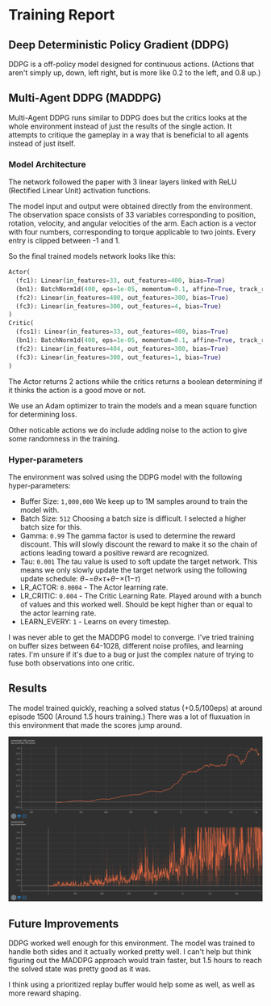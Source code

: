 [//]: # "Image References"
[scores]: images/graph.png "Training Score Graph"

# Training Report

## Deep Deterministic Policy Gradient (DDPG)

DDPG is a off-policy model designed for continuous actions. (Actions that aren't simply up, down, left right, but is
more like 0.2 to the left, and 0.8 up.)

## Multi-Agent DDPG (MADDPG)

Multi-Agent DDPG runs similar to DDPG does but the critics looks at the whole environment instead of just the results of the single action. It attempts to
critique the gameplay in a way that is beneficial to all agents instead of just itself.

### Model Architecture

The network followed the paper with 3 linear layers linked with ReLU (Rectified Linear Unit) activation functions.

The model input and output were obtained directly from the environment.
The observation space consists of 33 variables corresponding to position, rotation, velocity, and angular velocities of the arm. Each action is a vector with four numbers, corresponding to torque applicable to two joints. Every entry is clipped between
-1 and 1.

So the final trained models network looks like this:

```python
Actor(
  (fc1): Linear(in_features=33, out_features=400, bias=True)
  (bn1): BatchNorm1d(400, eps=1e-05, momentum=0.1, affine=True, track_running_stats=True)
  (fc2): Linear(in_features=400, out_features=300, bias=True)
  (fc3): Linear(in_features=300, out_features=4, bias=True)
)
Critic(
  (fcs1): Linear(in_features=33, out_features=400, bias=True)
  (bn1): BatchNorm1d(400, eps=1e-05, momentum=0.1, affine=True, track_running_stats=True)
  (fc2): Linear(in_features=404, out_features=300, bias=True)
  (fc3): Linear(in_features=300, out_features=1, bias=True)
)
```

The Actor returns 2 actions while the critics returns a boolean determining if it thinks the action is a good move or not.

We use an Adam optimizer to train the models and a mean square function for determining loss.

Other noticable actions we do include adding noise to the action to give some randomness in the training.

### Hyper-parameters

The environment was solved using the DDPG model with the following hyper-parameters:

- Buffer Size: `1,000,000` We keep up to 1M samples around to train the model with.
- Batch Size: `512` Choosing a batch size is difficult. I selected a higher batch size for this.
- Gamma: `0.99` The gamma factor is used to determine the reward discount. This will slowly discount the reward to make it so the chain of actions leading toward a positive reward are recognized.
- Tau: `0.001` The tau value is used to soft update the target network. This means we only slowly update the target network using the following update schedule: *θ*−=*θ*×*τ*+*θ*−×(1−*τ*)
- LR_ACTOR: `0.0004` - The Actor learning rate.
- LR_CRITIC: `0.004` - The Critic Learning Rate. Played around with a bunch of values and this worked well. Should be kept
  higher than or equal to the actor learning rate.
- LEARN_EVERY: `1` - Learns on every timestep.

I was never able to get the MADDPG model to converge. I've tried training on buffer sizes between 64-1028, different noise profiles, and learning rates.
I'm unsure if it's due to a bug or just the complex nature of trying to fuse both observations into one critic.

## Results

The model trained quickly, reaching a solved status (+0.5/100eps) at around episode 1500 (Around 1.5 hours training.) There was a lot of fluxuation in this
environment that made the scores jump around.

![Scores Graph][scores]

## Future Improvements

DDPG worked well enough for this environment. The model was trained to handle both sides and it actually worked pretty well.
I can't help but think figuring out the MADDPG approach would train faster, but 1.5 hours to reach the solved state was pretty
good as it was.

I think using a prioritized replay buffer would help some as well, as well as more reward shaping.
